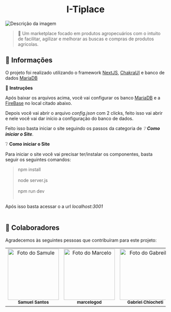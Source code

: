 <h1 align="center">I-Tiplace</h1>

<img src="./src/Assets/gif.gif" alt="Descrição da imagem">

> 🔎 Um marketplace focado em produtos agropecuários com o intuito de facilitar, agilizar e melhorar as buscas e compras de produtos agricolas.

## :page_facing_up: Informações

O projeto foi realizado utilizando o framework [NextJS](https://nextjs.org/), [ChakraUI](https://chakra-ui.com/) e banco de dados [MariaDB](https://mariadb.org/) 


💠 **Instruções**


Após baixar os arquivos acima, você vai configurar os banco [MariaDB](https://mariadb.org/) e a [FireBase](https://firebase.google.com/?hl=pt-br) no local citado abaixo.

Depois você vai abrir o arquivo <em>config.json</em> com 2 clicks, feito isso vai abrir e nele você vai dar início a configuração do banco de dados.

Feito isso basta iniciar o site seguindo os passos da categoria de <em>❔ **Como iniciar o Site**</em>.

❔ **Como iniciar o Site**

 Para iniciar o site você vai precisar ter/instalar os componentes, basta seguir os seguintes comandos:

> npm install <br/><br/>
> node server.js <br/><br/>
> npm run dev <br/><br/>

 Após isso basta acessar o a url <em>localhost:3001</em><br/><br/>

## 🤝 Colaboradores

Agradecemos às seguintes pessoas que contribuíram para este projeto:

<table>
  <tr>
    <td align="center"> 
      <a href="#">
        <img src="https://avatars.githubusercontent.com/u/106785272?v=4" width="160px;" alt="Foto do Samule"/><br>
        <sub>
          <b>Samuel Santos</b>
        </sub>
      </a>
    </td>
    <td align="center"> 
      <a href="#">
        <img src="https://avatars.githubusercontent.com/u/73672727?v=4" width="160px;" alt="Foto do Marcelo"/><br>
        <sub>
          <b>marcelogod</b>
        </sub>
      </a>
    </td>
    <td align="center"> 
      <a href="#">
        <img src="https://avatars.githubusercontent.com/u/73504715?v=4" width="160px;" alt="Foto do Gabreil"/><br>
        <sub>
          <b>Gabriel Chiocheti</b>
        </sub>
      </a>
    </td>
  </tr>
</table>

